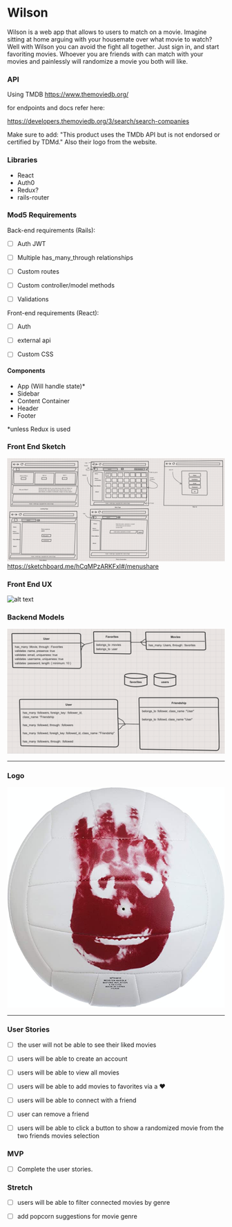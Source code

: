 # Wilson

Wilson is a web app that allows to users to match on a movie. Imagine sitting at home arguing with your housemate over what movie to watch? Well with Wilson you can avoid the fight all together. Just sign in, and start favoriting movies. Whoever you are friends with can match with your movies and painlessly will randomize a movie you both will like. 

### API

Using TMDB https://www.themoviedb.org/

for endpoints and docs refer here:

https://developers.themoviedb.org/3/search/search-companies

Make sure to add: "This product uses the TMDb API but is not endorsed or certified by TDMd." Also their logo from the website.

### Libraries
* React
* Auth0
* Redux? 
* rails-router 

### Mod5 Requirements

Back-end requirements (Rails):

- [ ] Auth JWT

- [ ] Multiple has_many_through relationships

- [ ] Custom routes 
<!-- custom route for Auth authorize ation -->
- [ ] Custom controller/model methods
<!--  -->
- [ ] Validations
<!-- add validations to auth -->

 Front-end requirements (React):

- [ ] Auth

- [ ] external api

- [ ] Custom CSS

#### Components
* App (Will handle state)*
* Sidebar
* Content Container
* Header
* Footer

*unless Redux is used 

### Front End Sketch 
![alt text](image/sketch.png)
https://sketchboard.me/hCqMPzARKFxI#/menushare

### Front End UX
![alt text](image/uxwilson.png)


### Backend Models

![alt text](image/models.png)
- - - - 


### Logo

![alt text](image/wilson.jpg)
- - - - 


### User Stories

- [ ] the user will not be able to see their liked movies

- [ ] users will be able to create an account
<!-- name, username, email, password -->

- [ ] users will be able to view all movies

- [ ] users will be able to add movies to favorites via a :heart:
<!-- Via a heart icon  -->

- [ ] users will be able to connect with a friend
<!-- will search database for that users credentials -->

- [ ] user can remove a friend

- [ ] users will be able to click a button to show a randomized movie from the two friends movies selection 
<!-- compare the two databases and find all that match -->

### MVP 

- [ ] Complete the user stories. 

### Stretch 

 - [ ] users will be able to filter connected movies by genre

 - [ ] add popcorn suggestions for movie genre
